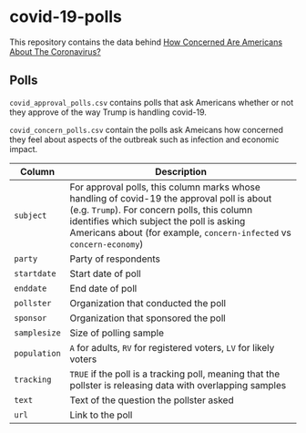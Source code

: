 # covid-19-polls

This repository contains the data behind [How Concerned Are Americans About The Coronavirus?](http://projects.fivethirtyeight.com/coronavirus-polls/)



## Polls

`covid_approval_polls.csv` contains polls that ask Americans whether or not they approve of the way Trump is handling covid-19.

`covid_concern_polls.csv` contain the polls ask Ameicans how concerned they feel about aspects of the outbreak such as infection and economic impact.

Column | Description
---------|-------------
`subject`| For approval polls, this column marks whose handling of covid-19 the approval poll is about (e.g. `Trump`). For concern polls, this column identifies which subject the poll is asking Americans about (for example, `concern-infected` vs `concern-economy`)
`party`| Party of respondents
`startdate` | Start date of poll
`enddate`| End date of poll
`pollster` | Organization that conducted the poll
`sponsor` | Organization that sponsored the poll
`samplesize` | Size of polling sample
`population` | `A` for adults, `RV` for registered voters, `LV` for likely voters
`tracking` | `TRUE` if the poll is a tracking poll, meaning that the pollster is releasing data with overlapping samples
`text` | Text of the question the pollster asked
`url` | Link to the poll

